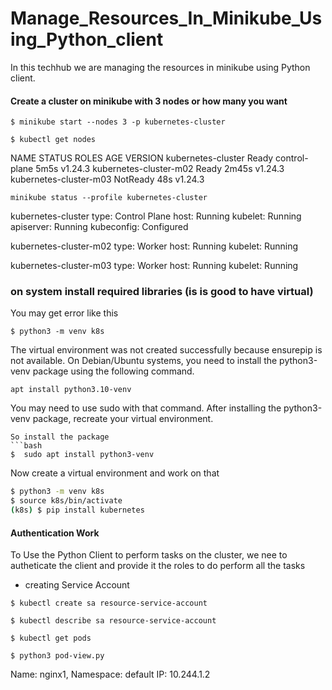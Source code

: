 # Manage_Resources_In_Minikube_Using_Python_client
In this techhub we are managing the resources in minikube using Python client.


#### Create a cluster on minikube with 3 nodes or how many you want

```
$ minikube start --nodes 3 -p kubernetes-cluster
```
```
$ kubectl get nodes
```
NAME                     STATUS     ROLES           AGE     VERSION
kubernetes-cluster       Ready      control-plane   5m5s    v1.24.3
kubernetes-cluster-m02   Ready      <none>          2m45s   v1.24.3
kubernetes-cluster-m03   NotReady   <none>          48s     v1.24.3

```
minikube status --profile kubernetes-cluster
```
kubernetes-cluster
type: Control Plane
host: Running
kubelet: Running
apiserver: Running
kubeconfig: Configured

kubernetes-cluster-m02
type: Worker
host: Running
kubelet: Running

kubernetes-cluster-m03
type: Worker
host: Running
kubelet: Running


### on system install required libraries (is is good to have virtual)
You may get error like this
```
$ python3 -m venv k8s
```
The virtual environment was not created successfully because ensurepip is not
available.  On Debian/Ubuntu systems, you need to install the python3-venv
package using the following command.

    apt install python3.10-venv

You may need to use sudo with that command.  After installing the python3-venv
package, recreate your virtual environment.
```
So install the package 
```bash 
$  sudo apt install python3-venv
```
Now create a virtual environment and work on that
```bash
$ python3 -m venv k8s
$ source k8s/bin/activate
(k8s) $ pip install kubernetes
```

#### Authentication Work

To Use the Python Client to perform tasks on the cluster, we nee to autheticate the client and provide it the roles to do perform all the tasks

* creating Service Account

```
$ kubectl create sa resource-service-account
```

```
$ kubectl describe sa resource-service-account
```

```
$ kubectl get pods
```

```
$ python3 pod-view.py
```
Name: nginx1, Namespace: default IP: 10.244.1.2

